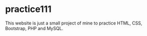 # practice111

This website is just a small project of mine to practice HTML, CSS, Bootstrap, PHP and MySQL.
